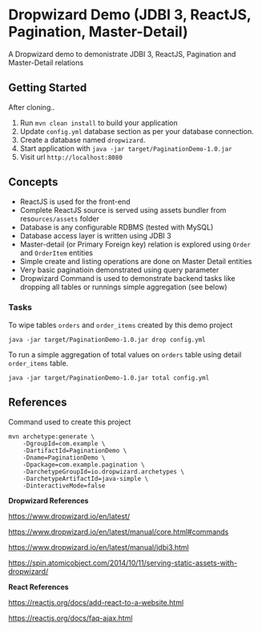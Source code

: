 # Dropwizard Demo (JDBI 3, ReactJS, Pagination, Master-Detail)

A Dropwizard demo to demonistrate JDBI 3, ReactJS, Pagination and Master-Detail relations

## Getting Started

After cloning..

1. Run `mvn clean install` to build your application
1. Update `config.yml` database section as per your database connection.
1. Create a database named `dropwizard`.
1. Start application with `java -jar target/PaginationDemo-1.0.jar`
1. Visit url `http://localhost:8080`

## Concepts

* ReactJS is used for the front-end
* Complete ReactJS source is served using assets bundler from reso`urces/assets` folder
* Database is any configurable RDBMS (tested with MySQL)
* Database access layer is written using JDBI 3
* Master-detail (or Primary Foreign key) relation is explored using `Order` and `OrderItem` entities
* Simple create and listing operations are done on Master Detail entities
* Very basic paginatioin demonstrated using query parameter
* Dropwizard Command is used to demonstrate backend tasks like dropping all tables or runnings simple aggregation (see below)

### Tasks

To wipe tables `orders` and `order_items` created by this demo project

    java -jar target/PaginationDemo-1.0.jar drop config.yml

To run a simple aggregation of total values on `orders` table using detail `order_items` table.

    java -jar target/PaginationDemo-1.0.jar total config.yml


## References

Command used to create this project

    mvn archetype:generate \
        -DgroupId=com.example \
        -DartifactId=PaginationDemo \
        -Dname=PaginationDemo \
        -Dpackage=com.example.pagination \
        -DarchetypeGroupId=io.dropwizard.archetypes \
        -DarchetypeArtifactId=java-simple \
        -DinteractiveMode=false

**Dropwizard References**

https://www.dropwizard.io/en/latest/

https://www.dropwizard.io/en/latest/manual/core.html#commands

https://www.dropwizard.io/en/latest/manual/jdbi3.html

https://spin.atomicobject.com/2014/10/11/serving-static-assets-with-dropwizard/


**React References**

https://reactjs.org/docs/add-react-to-a-website.html

https://reactjs.org/docs/faq-ajax.html





